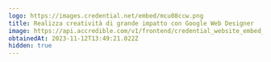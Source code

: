 ```yaml
---
logo: https://images.credential.net/embed/mcu08ccw.png
title: Realizza creatività di grande impatto con Google Web Designer
image: https://api.accredible.com/v1/frontend/credential_website_embed_image/certificate/86798401
obtainedAt: 2023-11-12T13:49:21.022Z
hidden: true
---
```

